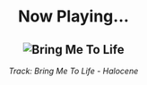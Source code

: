 <div align="center"> 
<h1>Now Playing...</h1>

![Bring Me To Life](https://i.scdn.co/image/ab67616d00001e02a48d7b7b6a4f7586117cd671)
--
_<p>Track: Bring Me To Life - Halocene </p>_
</div>
